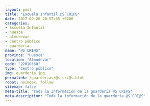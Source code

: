 ```yaml
---
layout: post
title: "Escuela Infantil @S`CRI@S"
date: 2017-09-20 20:57:05 +0200
categories:
- Escuela Infantil
- huesca
- almudevar
- Centro público
- guarderia
name: "@S`CRI@S"
province: "Huesca"
location: "Almudevar"
code: "22010360"
type: "Centro público"
img: guarderia.jpg
permalink: /guarderias/@s`cri@s.html
robot: noindex, follow
sitemap: false
meta-title: "Toda la información de la guardería @S`CRI@S"
meta-description: "Toda la información de la guardería @S`CRI@S"
---
```


